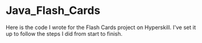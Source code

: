 # Java_Flash_Cards

Here is the code I wrote for the Flash Cards project on Hyperskill.
I've set it up to follow the steps I did from start to finish.
